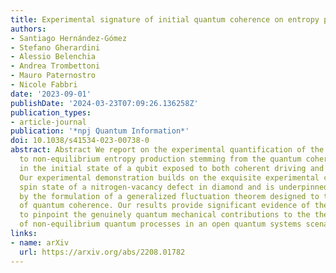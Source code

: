 ```yaml
---
title: Experimental signature of initial quantum coherence on entropy production
authors:
- Santiago Hernández-Gómez
- Stefano Gherardini
- Alessio Belenchia
- Andrea Trombettoni
- Mauro Paternostro
- Nicole Fabbri
date: '2023-09-01'
publishDate: '2024-03-23T07:09:26.136258Z'
publication_types:
- article-journal
publication: '*npj Quantum Information*'
doi: 10.1038/s41534-023-00738-0
abstract: Abstract We report on the experimental quantification of the contribution
  to non-equilibrium entropy production stemming from the quantum coherence content
  in the initial state of a qubit exposed to both coherent driving and dissipation.
  Our experimental demonstration builds on the exquisite experimental control of the
  spin state of a nitrogen-vacancy defect in diamond and is underpinned, theoretically,
  by the formulation of a generalized fluctuation theorem designed to track the effects
  of quantum coherence. Our results provide significant evidence of the possibility
  to pinpoint the genuinely quantum mechanical contributions to the thermodynamics
  of non-equilibrium quantum processes in an open quantum systems scenario.
links:
- name: arXiv
  url: https://arxiv.org/abs/2208.01782
---
```

